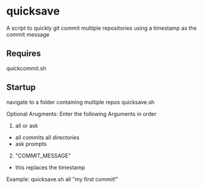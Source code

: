 # quicksave
A script to quickly git commit  multiple repositories using a timestamp as the commit message

## Requires
quickcommit.sh

## Startup
navigate to a folder containing multiple repos
quicksave.sh

Optional Arugments:
Enter the following Arguments in order
1) all or ask
- all commits all directories
- ask prompts
2) "COMMIT_MESSAGE"
- this replaces the timestamp

Example: quicksave.sh all "my first commit!"


